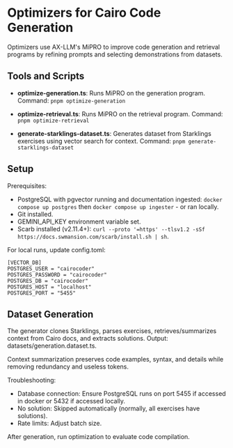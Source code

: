# Optimizers for Cairo Code Generation

Optimizers use AX-LLM's MiPRO to improve code generation and retrieval programs by refining prompts and selecting demonstrations from datasets.

## Tools and Scripts

- **optimize-generation.ts**: Runs MiPRO on the generation program.
  Command: `pnpm optimize-generation`

- **optimize-retrieval.ts**: Runs MiPRO on the retrieval program.
  Command: `pnpm optimize-retrieval`

- **generate-starklings-dataset.ts**: Generates dataset from Starklings exercises using vector search for context.
  Command: `pnpm generate-starklings-dataset`

## Setup

Prerequisites:
- PostgreSQL with pgvector running and documentation ingested: `docker compose up postgres` then `docker compose up ingester` - or ran locally.
- Git installed.
- GEMINI_API_KEY environment variable set.
- Scarb installed (v2.11.4+): `curl --proto '=https' --tlsv1.2 -sSf https://docs.swmansion.com/scarb/install.sh | sh`.

For local runs, update config.toml:
```
[VECTOR_DB]
POSTGRES_USER = "cairocoder"
POSTGRES_PASSWORD = "cairocoder"
POSTGRES_DB = "cairocoder"
POSTGRES_HOST = "localhost"
POSTGRES_PORT = "5455"
```

## Dataset Generation

The generator clones Starklings, parses exercises, retrieves/summarizes context from Cairo docs, and extracts solutions. Output: datasets/generation.dataset.ts.

Context summarization preserves code examples, syntax, and details while removing redundancy and useless tokens.

Troubleshooting:
- Database connection: Ensure PostgreSQL runs on port 5455 if accessed in docker or 5432 if accessed locally.
- No solution: Skipped automatically (normally, all exercises have solutions).
- Rate limits: Adjust batch size.

After generation, run optimization to evaluate code compilation.
